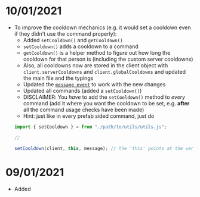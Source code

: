 # 10/01/2021
- To improve the cooldown mechanics (e.g. it would set a cooldown even if they didn't use the command properly):
    - Added `setCooldown()` and `getCooldown()`
    - `setCooldown()` adds a cooldown to a command
    - `getCooldown()` is a helper method to figure out how long the cooldown for that person is (including the custom server cooldowns)
    - Also, all cooldowns now are stored in the client object with `client.serverCooldowns` and `client.globalCooldowns` and updated the main file and the typings
    - Updated the [`message event`](src/eventHandlers/message.ts) to work with the new changes
    - Updated all commands (added a `setCooldown()`)
    - DISCLAIMER: You _have_ to add the `setCooldown()` method to _every_ command (add it where you want the cooldown to be set, e.g. **after** all the command usage checks have been made)
    - Hint: just like in every prefab sided command, just do
    ```ts
    import { setCooldown } = from "./path/to/utils/utils.js";

    //

    setCooldown(client, this, message); // the 'this' points at the very own module.exports, so we're passing in the command we're currently using
    ```
# 09/01/2021
- Added